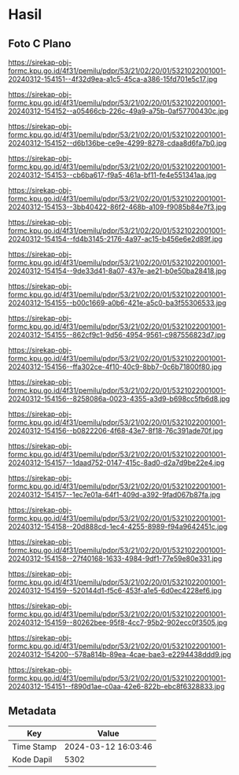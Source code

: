 # Hasil

## Foto C Plano

https://sirekap-obj-formc.kpu.go.id/4f31/pemilu/pdpr/53/21/02/20/01/5321022001001-20240312-154151--4f32d9ea-a1c5-45ca-a386-15fd701e5c17.jpg

https://sirekap-obj-formc.kpu.go.id/4f31/pemilu/pdpr/53/21/02/20/01/5321022001001-20240312-154152--a05466cb-226c-49a9-a75b-0af57700430c.jpg

https://sirekap-obj-formc.kpu.go.id/4f31/pemilu/pdpr/53/21/02/20/01/5321022001001-20240312-154152--d6b136be-ce9e-4299-8278-cdaa8d6fa7b0.jpg

https://sirekap-obj-formc.kpu.go.id/4f31/pemilu/pdpr/53/21/02/20/01/5321022001001-20240312-154153--cb6ba617-f9a5-461a-bf11-fe4e551341aa.jpg

https://sirekap-obj-formc.kpu.go.id/4f31/pemilu/pdpr/53/21/02/20/01/5321022001001-20240312-154153--3bb40422-86f2-468b-a109-f9085b84e7f3.jpg

https://sirekap-obj-formc.kpu.go.id/4f31/pemilu/pdpr/53/21/02/20/01/5321022001001-20240312-154154--fd4b3145-2176-4a97-ac15-b456e6e2d89f.jpg

https://sirekap-obj-formc.kpu.go.id/4f31/pemilu/pdpr/53/21/02/20/01/5321022001001-20240312-154154--9de33d41-8a07-437e-ae21-b0e50ba28418.jpg

https://sirekap-obj-formc.kpu.go.id/4f31/pemilu/pdpr/53/21/02/20/01/5321022001001-20240312-154155--b00c1669-a0b6-421e-a5c0-ba3f55306533.jpg

https://sirekap-obj-formc.kpu.go.id/4f31/pemilu/pdpr/53/21/02/20/01/5321022001001-20240312-154155--862cf9c1-9d56-4954-9561-c987556823d7.jpg

https://sirekap-obj-formc.kpu.go.id/4f31/pemilu/pdpr/53/21/02/20/01/5321022001001-20240312-154156--ffa302ce-4f10-40c9-8bb7-0c6b71800f80.jpg

https://sirekap-obj-formc.kpu.go.id/4f31/pemilu/pdpr/53/21/02/20/01/5321022001001-20240312-154156--8258086a-0023-4355-a3d9-b698cc5fb6d8.jpg

https://sirekap-obj-formc.kpu.go.id/4f31/pemilu/pdpr/53/21/02/20/01/5321022001001-20240312-154156--b0822206-4f68-43e7-8f18-76c391ade70f.jpg

https://sirekap-obj-formc.kpu.go.id/4f31/pemilu/pdpr/53/21/02/20/01/5321022001001-20240312-154157--1daad752-0147-415c-8ad0-d2a7d9be22e4.jpg

https://sirekap-obj-formc.kpu.go.id/4f31/pemilu/pdpr/53/21/02/20/01/5321022001001-20240312-154157--1ec7e01a-64f1-409d-a392-9fad067b87fa.jpg

https://sirekap-obj-formc.kpu.go.id/4f31/pemilu/pdpr/53/21/02/20/01/5321022001001-20240312-154158--20d888cd-1ec4-4255-8989-f94a9642451c.jpg

https://sirekap-obj-formc.kpu.go.id/4f31/pemilu/pdpr/53/21/02/20/01/5321022001001-20240312-154158--27f40168-1633-4984-9df1-77e59e80e331.jpg

https://sirekap-obj-formc.kpu.go.id/4f31/pemilu/pdpr/53/21/02/20/01/5321022001001-20240312-154159--520144d1-f5c6-453f-a1e5-6d0ec4228ef6.jpg

https://sirekap-obj-formc.kpu.go.id/4f31/pemilu/pdpr/53/21/02/20/01/5321022001001-20240312-154159--80262bee-95f8-4cc7-95b2-902ecc0f3505.jpg

https://sirekap-obj-formc.kpu.go.id/4f31/pemilu/pdpr/53/21/02/20/01/5321022001001-20240312-154200--578a814b-89ea-4cae-bae3-e2294438ddd9.jpg

https://sirekap-obj-formc.kpu.go.id/4f31/pemilu/pdpr/53/21/02/20/01/5321022001001-20240312-154151--f890d1ae-c0aa-42e6-822b-ebc8f6328833.jpg


## Metadata

| Key        | Value               |
| ---------- | ------------------- |
| Time Stamp | 2024-03-12 16:03:46 |
| Kode Dapil | 5302                |



